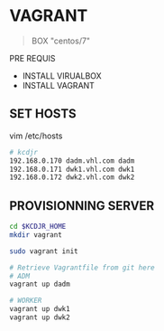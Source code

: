 # VAGRANT

> BOX "centos/7"

PRE REQUIS 
* INSTALL VIRUALBOX
* INSTALL VAGRANT

## SET HOSTS

vim /etc/hosts

``` bash
# kcdjr
192.168.0.170 dadm.vhl.com dadm
192.168.0.171 dwk1.vhl.com dwk1
192.168.0.172 dwk2.vhl.com dwk2
```

## PROVISIONNING SERVER

``` bash
cd $KCDJR_HOME
mkdir vagrant

sudo vagrant init

# Retrieve Vagrantfile from git here
# ADM
vagrant up dadm

# WORKER
vagrant up dwk1
vagrant up dwk2
```


